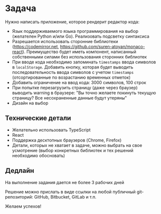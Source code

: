 # Задача
Нужно написать приложение, которое рендерит редактор кода:
* Язык поддерживаемого языка программирования на выбор (желателен Python и/или Go). Реализовать подсветку синтаксиса
* Разрешается использовать сторонние библиотеки (https://codemirror.net, https://github.com/suren-atoyan/monaco-react). Преимущество будет иметь компонент, написанный собственными силами без использования сторонних библиотек
* При вводе кода необходимо запоминать `timestamps` ввода символов в `localStorage`. Добавить кнопку, которая будет выводить последовательность ввода символов с учетом `timestamps` (отсортированные по возрастанию временных отметок)
* Добавить ограничение на ввод кода: 3000 символов, 100 строк
* При попытке перезагрузить страницу (даже через браузер) выводить warning в браузере: "Вы точно желаете покинуть текущую страницу? Все несохраненные данные будут утеряны"
* Дизайн на выбор

## Технические детали
* Желательно использовать TypeScript
* React
* Поддержка десктопных браузеров (Chrome, Firefox)
* Детали, которых не хватает в задаче, можно выбрать на свое усмотрение (выбор конкретных библиотек и тех решений необходимо обосновать)

## Дедлайн
На выполнение задания дается не более 3 рабочих дней

Решение можно прислать в виде ссылки на любой публичный git-репозиторий: GitHub, Bitbucket, GitLab и т.п.

Желаем успехов!
